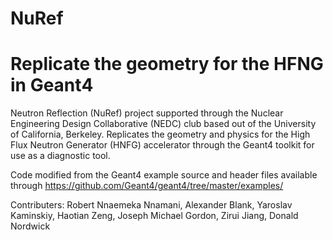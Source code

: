 # NuRef
# Replicate the geometry for the HFNG in Geant4

Neutron Reflection (NuRef) project supported through the Nuclear Engineering Design Collaborative (NEDC) club based out of the University of California, Berkeley. Replicates the geometry and physics for the High Flux Neutron Generator (HNFG) accelerator through the Geant4 toolkit for use as a diagnostic tool.

Code modified from the Geant4 example source and header files available through https://github.com/Geant4/geant4/tree/master/examples/

Contributers: Robert Nnaemeka Nnamani, Alexander Blank, Yaroslav Kaminskiy, Haotian Zeng, Joseph Michael Gordon, Zirui Jiang, Donald Nordwick

